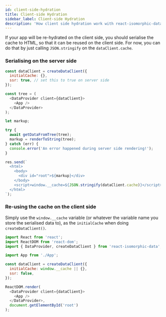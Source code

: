 ```yaml
---
id: client-side-hydration
title: Client-side Hydration
sidebar_label: Client-side Hydration
description: 'How client side hydration work with react-isomorphic-data'
---
```


If your app will be re-hydrated on the client side, you should serialise the cache to HTML, so that it can be reused on the client side. For now, you can do that by just calling `JSON.stringify` on the `dataClient.cache`. 

### Serialising on the server side
```javascript
const dataClient = createDataClient({
  initialCache: {},
  ssr: true, // set this to true on server side
});

const tree = (
  <DataProvider client={dataClient}>
    <App />
  </DataProvider>
);

let markup;

try {
  await getDataFromTree(tree);
  markup = renderToString(tree);
} catch (err) {
  console.error('An error happened during server side rendering!');
}

res.send(`
  <html>
    <body>
      <div id="root">${markup}</div>
    </body>
    <script>window.__cache=${JSON.stringify(dataClient.cache)}</script>
  </html>
`);
```

### Re-using the cache on the client side
Simply use the `window.__cache` variable (or whatever the variable name you store the serialised data to), as the `initialCache` when doing `createDataClient()`.

```javascript
import React from 'react';
import ReactDOM from 'react-dom';
import { DataProvider, createDataClient } from 'react-isomorphic-data';

import App from './App';

const dataClient = createDataClient({
  initialCache: window.__cache || {},
  ssr: false,
});

ReactDOM.render(
  <DataProvider client={dataClient}>
    <App />
  </DataProvider>,
  document.getElementById('root')
);
```


